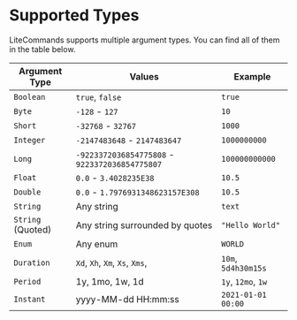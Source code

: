 # Supported Types

LiteCommands supports multiple argument types. You can find all of them in the table below.

| Argument Type     | Values                                         | Example             |
|-------------------|------------------------------------------------|---------------------|
| `Boolean`         | `true`, `false`                                | `true`              |
| `Byte`            | `-128` - `127`                                 | `10`                |
| `Short`           | `-32768` - `32767`                             | `1000`              |
| `Integer`         | `-2147483648` - `2147483647`                   | `1000000000`        |
| `Long`            | `-9223372036854775808` - `9223372036854775807` | `100000000000`      |
| `Float`           | `0.0` - `3.4028235E38`                         | `10.5`              |
| `Double`          | `0.0` - `1.7976931348623157E308`               | `10.5`              |
| `String`          | Any string                                     | `text`              |
| `String` (Quoted) | Any string surrounded by quotes                | `"Hello World"`     |
| `Enum`            | Any enum                                       | `WORLD`             |
| `Duration`        | `Xd`, `Xh`, `Xm`, `Xs`, `Xms`,                 | `10m`, `5d4h30m15s` |
| `Period`          | 1y, 1mo, 1w, 1d                                | `1y`, `12mo`, `1w`  |
| `Instant`         | yyyy-MM-dd HH:mm:ss                            | `2021-01-01 00:00`  |



